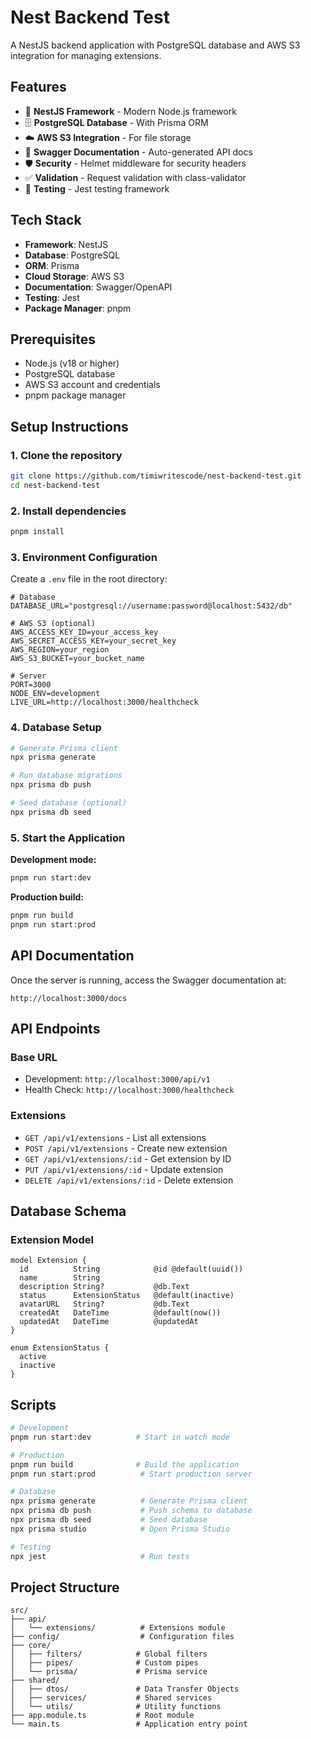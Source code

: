 # Nest Backend Test

A NestJS backend application with PostgreSQL database and AWS S3 integration for managing extensions.

## Features

- 🚀 **NestJS Framework** - Modern Node.js framework
- 🗄️ **PostgreSQL Database** - With Prisma ORM
- ☁️ **AWS S3 Integration** - For file storage
- 📝 **Swagger Documentation** - Auto-generated API docs
- 🛡️ **Security** - Helmet middleware for security headers
- ✅ **Validation** - Request validation with class-validator
- 🧪 **Testing** - Jest testing framework

## Tech Stack

- **Framework**: NestJS
- **Database**: PostgreSQL
- **ORM**: Prisma
- **Cloud Storage**: AWS S3
- **Documentation**: Swagger/OpenAPI
- **Testing**: Jest
- **Package Manager**: pnpm

## Prerequisites

- Node.js (v18 or higher)
- PostgreSQL database
- AWS S3 account and credentials
- pnpm package manager

## Setup Instructions

### 1. Clone the repository
```bash
git clone https://github.com/timiwritescode/nest-backend-test.git
cd nest-backend-test
```

### 2. Install dependencies
```bash
pnpm install
```

### 3. Environment Configuration
Create a `.env` file in the root directory:
```env
# Database
DATABASE_URL="postgresql://username:password@localhost:5432/db"

# AWS S3 (optional)
AWS_ACCESS_KEY_ID=your_access_key
AWS_SECRET_ACCESS_KEY=your_secret_key
AWS_REGION=your_region
AWS_S3_BUCKET=your_bucket_name

# Server
PORT=3000
NODE_ENV=development
LIVE_URL=http://localhost:3000/healthcheck
```

### 4. Database Setup
```bash
# Generate Prisma client
npx prisma generate

# Run database migrations
npx prisma db push

# Seed database (optional)
npx prisma db seed
```

### 5. Start the Application

**Development mode:**
```bash
pnpm run start:dev
```

**Production build:**
```bash
pnpm run build
pnpm run start:prod
```

## API Documentation

Once the server is running, access the Swagger documentation at:
```
http://localhost:3000/docs
```

## API Endpoints

### Base URL
- Development: `http://localhost:3000/api/v1`
- Health Check: `http://localhost:3000/healthcheck`

### Extensions
- `GET /api/v1/extensions` - List all extensions
- `POST /api/v1/extensions` - Create new extension
- `GET /api/v1/extensions/:id` - Get extension by ID
- `PUT /api/v1/extensions/:id` - Update extension
- `DELETE /api/v1/extensions/:id` - Delete extension

## Database Schema

### Extension Model
```prisma
model Extension {
  id          String            @id @default(uuid())
  name        String
  description String?           @db.Text
  status      ExtensionStatus   @default(inactive)
  avatarURL   String?           @db.Text
  createdAt   DateTime          @default(now())
  updatedAt   DateTime          @updatedAt
}

enum ExtensionStatus {
  active
  inactive
}
```

## Scripts

```bash
# Development
pnpm run start:dev          # Start in watch mode

# Production
pnpm run build              # Build the application
pnpm run start:prod          # Start production server

# Database
npx prisma generate          # Generate Prisma client
npx prisma db push           # Push schema to database
npx prisma db seed           # Seed database
npx prisma studio            # Open Prisma Studio

# Testing
npx jest                     # Run tests
```

## Project Structure

```
src/
├── api/
│   └── extensions/          # Extensions module
├── config/                  # Configuration files
├── core/
│   ├── filters/            # Global filters
│   ├── pipes/              # Custom pipes
│   └── prisma/             # Prisma service
├── shared/
│   ├── dtos/               # Data Transfer Objects
│   ├── services/           # Shared services
│   └── utils/              # Utility functions
├── app.module.ts           # Root module
└── main.ts                 # Application entry point
```
